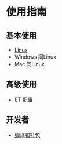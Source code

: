 # 使用指南

## 基本使用

- [Linux](./guides/linux.md)
- Windows 同Linux
- Mac 同Linux

## 高级使用

- [ET 配置](./config.md)

## 开发者

- [编译和打包](./development/publish.md)